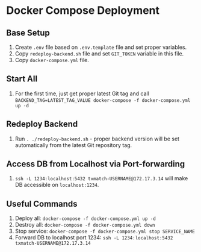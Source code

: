 # Docker Compose Deployment

## Base Setup

1. Create `.env` file based on `.env.template` file and set proper variables.
1. Copy `redeploy-backend.sh` file and set `GIT_TOKEN` variable in this file.
1. Copy `docker-compose.yml` file.

## Start All
1. For the first time, just get proper latest Git tag and call `BACKEND_TAG=LATEST_TAG_VALUE docker-compose -f docker-compose.yml up -d`

## Redeploy Backend
1. Run `. ./redeploy-backend.sh` - proper backend version will be set automatically from the latest Git repository tag.

## Access DB from Localhost via Port-forwarding
1. `ssh -L 1234:localhost:5432 txmatch-USERNAME@172.17.3.14` will make DB accessible on `localhost:1234`.

## Useful Commands

1. Deploy all: `docker-compose -f docker-compose.yml up -d`
1. Destroy all: `docker-compose -f docker-compose.yml down`
1. Stop service: `docker-compose -f docker-compose.yml stop SERVICE_NAME`
1. Forward DB to localhost port 1234: `ssh -L 1234:localhost:5432 txmatch-USERNAME@172.17.3.14`
